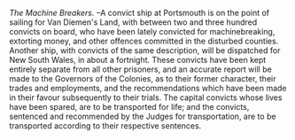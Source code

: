*The Machine Breakers.* –A convict ship at Portsmouth is on the point of sailing for Van Diemen's Land, with between two and three hundred convicts on board, who have been lately convicted for machinebreaking, extorting money, and other offences committed in the disturbed counties. Another ship, with convicts of the same description, will be dispatched for New South Wales, in about a fortnight. These convicts have been kept entirely separate from all other prisoners, and an accurate report will be made to the Governors of the Colonies, as to their former character, their trades and employments, and the recommendations which have been made in their favour subsequently to their trials. The capital convicts whose lives have been spared, are to be transported for life; and the convicts, sentenced and recommended by the Judges for transportation, are to be transported according to their respective sentences.